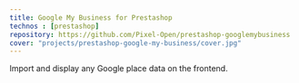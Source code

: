 ```yaml
---
title: Google My Business for Prestashop
technos : [prestashop]
repository: https://github.com/Pixel-Open/prestashop-googlemybusiness
cover: "projects/prestashop-google-my-business/cover.jpg"
---
```

Import and display any Google place data on the frontend.
<!-- break -->

